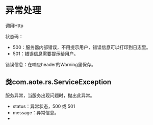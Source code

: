 # 异常处理

调用Http

状态码：

- 500：服务器内部错误，不用提示用户，错误信息可以打印到日志里。
- 501：错误信息需要提示给用户。

错误信息：在响应header的Warning里保存。

## 类com.aote.rs.ServiceException

服务异常，当服务出现问题时，抛出此异常。

- status：异常状态，500 或 501
- message：异常信息。
-
